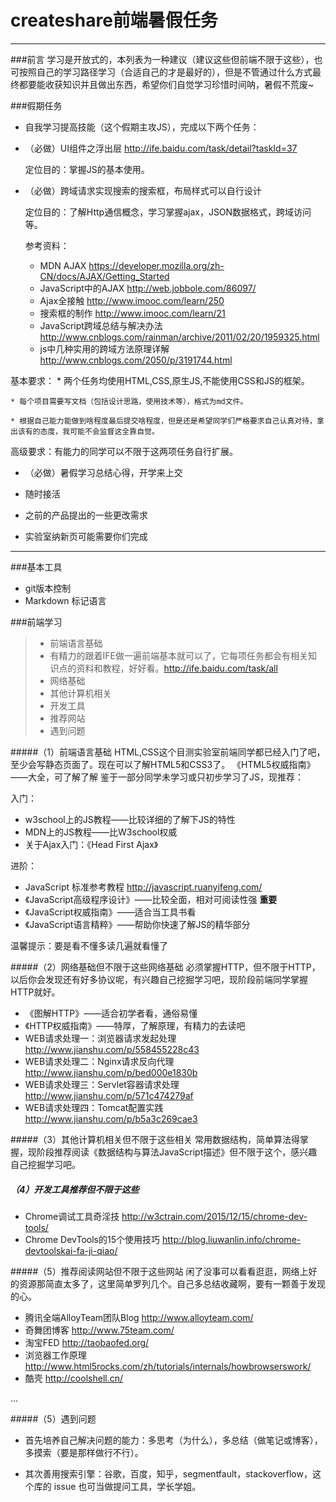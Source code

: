 # createshare前端暑假任务

------
###前言
学习是开放式的，本列表为一种建议（建议这些但前端不限于这些），也可按照自己的学习路径学习（合适自己的才是最好的），但是不管通过什么方式最终都要能收获知识并且做出东西，希望你们自觉学习珍惜时间呐，暑假不荒废~

###假期任务
* 自我学习提高技能（这个假期主攻JS），完成以下两个任务：
 * （必做）UI组件之浮出层 http://ife.baidu.com/task/detail?taskId=37 
 
    定位目的：掌握JS的基本使用。
 * （必做）跨域请求实现搜索的搜索框，布局样式可以自行设计
 
    定位目的：了解Http通信概念，学习掌握ajax，JSON数据格式，跨域访问等。

    参考资料：
    * MDN AJAX https://developer.mozilla.org/zh-CN/docs/AJAX/Getting_Started
    * JavaScript中的AJAX http://web.jobbole.com/86097/
    * Ajax全接触 http://www.imooc.com/learn/250
    * 搜索框的制作 http://www.imooc.com/learn/21
    * JavaScript跨域总结与解决办法 http://www.cnblogs.com/rainman/archive/2011/02/20/1959325.html
    * js中几种实用的跨域方法原理详解 http://www.cnblogs.com/2050/p/3191744.html
    
基本要求：
    * 两个任务均使用HTML,CSS,原生JS,不能使用CSS和JS的框架。
    
    * 每个项目需要写文档（包括设计思路，使用技术等），格式为md文件。
   
    * 根据自己能力能做到啥程度最后提交啥程度，但是还是希望同学们严格要求自己认真对待，拿出该有的态度，我可能不会监督这全靠自觉。

高级要求：有能力的同学可以不限于这两项任务自行扩展。
 * （必做）暑假学习总结心得，开学来上交

* 随时接活
 * 之前的产品提出的一些更改需求
 * 实验室纳新页可能需要你们完成

------
###基本工具
* git版本控制
* Markdown 标记语言

###前端学习
> * 前端语言基础
> * 有精力的跟着IFE做一遍前端基本就可以了，它每项任务都会有相关知识点的资料和教程，好好看。http://ife.baidu.com/task/all
> * 网络基础
> * 其他计算机相关
> * 开发工具
> * 推荐网站
> * 遇到问题

#####（1）前端语言基础
HTML,CSS这个目测实验室前端同学都已经入门了吧，至少会写静态页面了。现在可以了解HTML5和CSS3了。
《HTML5权威指南》 ——大全，可了解了解
鉴于一部分同学未学习或只初步学习了JS，现推荐：

入门：
  
* w3school上的JS教程——比较详细的了解下JS的特性
* MDN上的JS教程——比W3school权威
* 关于Ajax入门：《Head First Ajax》

进阶：
* JavaScript 标准参考教程 http://javascript.ruanyifeng.com/
* 《JavaScript高级程序设计》——比较全面，相对可阅读性强 **重要**
* 《JavaScript权威指南》——适合当工具书看
* 《JavaScript语言精粹》——帮助你快速了解JS的精华部分

温馨提示：要是看不懂多读几遍就看懂了

#####（2）网络基础但不限于这些网络基础
必须掌握HTTP，但不限于HTTP，以后你会发现还有好多协议呢，有兴趣自己挖掘学习吧，现阶段前端同学掌握HTTP就好。
* 《图解HTTP》——适合初学者看，通俗易懂
* 《HTTP权威指南》——特厚，了解原理，有精力的去读吧
* WEB请求处理一：浏览器请求发起处理 http://www.jianshu.com/p/558455228c43
* WEB请求处理二：Nginx请求反向代理 http://www.jianshu.com/p/bed000e1830b
* WEB请求处理三：Servlet容器请求处理 http://www.jianshu.com/p/571c474279af
* WEB请求处理四：Tomcat配置实践 http://www.jianshu.com/p/b5a3c269cae3

#####（3）其他计算机相关但不限于这些相关
常用数据结构，简单算法得掌握，现阶段推荐阅读《数据结构与算法JavaScript描述》但不限于这个，感兴趣自己挖掘学习吧。

##### （4）开发工具推荐但不限于这些
* Chrome调试工具奇淫技 http://w3ctrain.com/2015/12/15/chrome-dev-tools/
* Chrome DevTools的15个使用技巧 http://blog.liuwanlin.info/chrome-devtoolskai-fa-ji-qiao/

#####（5）推荐阅读网站但不限于这些网站
闲了没事可以看看逛逛，网络上好的资源那简直太多了，这里简单罗列几个。自己多总结收藏啊，要有一颗善于发现的心。
* 腾讯全端AlloyTeam团队Blog http://www.alloyteam.com/
* 奇舞团博客 http://www.75team.com/
* 淘宝FED http://taobaofed.org/
* 浏览器工作原理 http://www.html5rocks.com/zh/tutorials/internals/howbrowserswork/
* 酷壳 http://coolshell.cn/

...

#####（5）遇到问题
* 首先培养自己解决问题的能力：多思考（为什么），多总结（做笔记或博客），多摸索（要是那样做行不行）。

* 其次善用搜索引擎：谷歌，百度，知乎，segmentfault，stackoverflow，这个库的 issue 也可当做提问工具，学长学姐。
